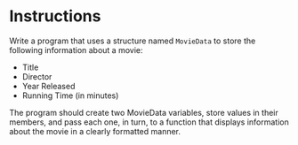 # Instructions  

Write a program that uses a structure named `MovieData` to store the following information about a movie:

* Title
* Director
* Year Released
* Running Time (in minutes)

The program should create two MovieData variables, store values in their members, and pass each one, in turn, to a function that displays information about the movie in a clearly formatted manner.
 